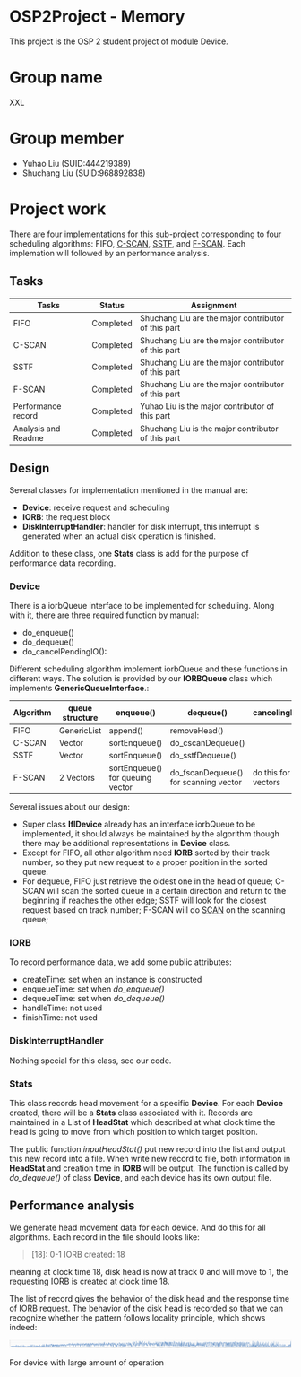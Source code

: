# OSP2Project - Memory

This project is the OSP 2 student project of module Device.

# Group name

XXL

# Group member

* Yuhao Liu (SUID:444219389)
* Shuchang Liu (SUID:968892838)

# Project work

There are four implementations for this sub-project corresponding to four scheduling algorithms: FIFO, [C-SCAN](https://en.wikipedia.org/wiki/Elevator_algorithm), [SSTF](https://en.wikipedia.org/wiki/Shortest_seek_first), and [F-SCAN](https://en.wikipedia.org/wiki/FSCAN). Each implemation will followed by an performance analysis.

## Tasks

|Tasks		|Status	|Assignment	|
|-----------|-------|-----------|
|FIFO |Completed|Shuchang Liu are the major contributor of this part|
|C-SCAN |Completed|Shuchang Liu are the major contributor of this part|
|SSTF |Completed|Shuchang Liu are the major contributor of this part|
|F-SCAN |Completed|Shuchang Liu are the major contributor of this part|
|Performance record|Completed|Yuhao Liu is the major contributor of this part|
|Analysis and Readme |Completed|Shuchang Liu is the major contributor of this part|

## Design

Several classes for implementation mentioned in the manual are:

* **Device**: receive request and scheduling
* **IORB**: the request block
* **DiskInterruptHandler**: handler for disk interrupt, this interrupt is generated when an actual disk operation is finished.

Addition to these class, one **Stats** class is add for the purpose of performance data recording.

### Device

There is a iorbQueue interface to be implemented for scheduling. Along with it, there are three required function by manual:

* do_enqueue()
* do_dequeue()
* do_cancelPendingIO(): 

Different scheduling algorithm implement iorbQueue and these functions in different ways. The solution is provided by our **IORBQueue** class which implements **GenericQueueInterface**.:

|Algorithm|queue structure|enqueue()|dequeue()|cancelingPendingIO()|
|---------|---------|---------|---------|--------------------|
|FIFO|GenericList|append()|removeHead()||
|C-SCAN|Vector|sortEnqueue()|do_cscanDequeue()||
|SSTF|Vector|sortEnqueue()|do_sstfDequeue()||
|F-SCAN|2 Vectors|sortEnqueue() for queuing vector|do_fscanDequeue() for scanning vector|do this for both vectors|

Several issues about our design:
* Super class **IflDevice** already has an interface iorbQueue to be implemented, it should always be maintained by the algorithm though there may be additional representations in **Device** class.
* Except for FIFO, all other algorithm need **IORB** sorted by their track number, so they put new request to a proper position in the sorted queue.
* For dequeue, FIFO just retrieve the oldest one in the head of queue; C-SCAN will scan the sorted queue in a certain direction and return to the beginning if reaches the other edge; SSTF will look for the closest request based on track number; F-SCAN will do [SCAN](https://en.wikipedia.org/wiki/Elevator_algorithm) on the scanning queue;

### IORB

To record performance data, we add some public attributes:

* createTime: set when an instance is constructed
* enqueueTime: set when *do_enqueue()*
* dequeueTime: set when *do_dequeue()*
* handleTime: not used 
* finishTime: not used

### DiskInterruptHandler

Nothing special for this class, see our code.

### Stats

This class records head movement for a specific **Device**. For each **Device** created, there will be a **Stats** class associated with it. Records are maintained in a List of **HeadStat** which described at what clock time the head is going to move from which position to which target position.

The public function *inputHeadStat()* put new record into the list and output this new record into a file. When write new record to file, both information in **HeadStat** and creation time in **IORB** will be output. The function is called by *do_dequeue()* of class **Device**, and each device has its own output file.

## Performance analysis

We generate head movement data for each device. And do this for all algorithms. Each record in the file should looks like:

> [18]: 0-1	IORB created: 18

meaning at clock time 18, disk head is now at track 0 and will move to 1, the requesting IORB is created at clock time 18.

The list of record gives the behavior of the disk head and the response time of IORB request. The behavior of the disk head is recorded so that we can recognize whether the pattern follows locality principle, which shows indeed:

![pattern](/Devices/img/FIFO-swap.png)

For device with large amount of operation

